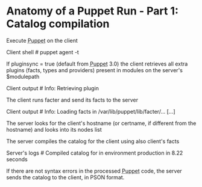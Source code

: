      
           
       
<h1>Anatomy of a Puppet Run - Part 1: Catalog compilation</h1>
       
                            
<p>Execute <abbr title="Puppet automation tool">Puppet</abbr> on the client</p>
<p>Client shell # puppet agent -t</p>
<p>If pluginsync = true (default from <abbr title="Puppet automation tool">Puppet</abbr> 3.0) the client retrieves all extra plugins (facts, types and providers) present in modules on the server's $modulepath</p>
<p>Client output # Info: Retrieving plugin</p>
<p>The client runs facter and send its facts to the server</p>
<p>Client output # Info: Loading facts in /var/lib/puppet/lib/facter/... [...]</p>
<p>The server looks for the client's hostname (or certname, if different from the hostname) and looks into its nodes list</p>
<p>The server compiles the catalog for the client using also client's facts</p>
<p>Server's logs # Compiled catalog for in environment production in 8.22 seconds</p>
<p>If there are not syntax errors in the processed <abbr title="Puppet automation tool">Puppet</abbr> code, the server sends the catalog to the client, in PSON format.</p>
  
     
